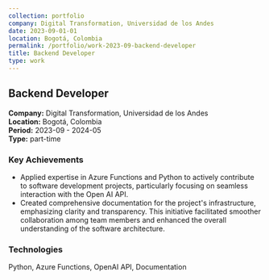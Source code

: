 ```yaml
---
collection: portfolio
company: Digital Transformation, Universidad de los Andes
date: 2023-09-01-01
location: Bogotá, Colombia
permalink: /portfolio/work-2023-09-backend-developer
title: Backend Developer
type: work
---
```


## Backend Developer

**Company:** Digital Transformation, Universidad de los Andes  
**Location:** Bogotá, Colombia  
**Period:** 2023-09 - 2024-05  
**Type:** part-time  

### Key Achievements

* Applied expertise in Azure Functions and Python to actively contribute to software development projects, particularly focusing on seamless interaction with the Open AI API.
* Created comprehensive documentation for the project's infrastructure, emphasizing clarity and transparency. This initiative facilitated smoother collaboration among team members and enhanced the overall understanding of the software architecture.

### Technologies

Python, Azure Functions, OpenAI API, Documentation
